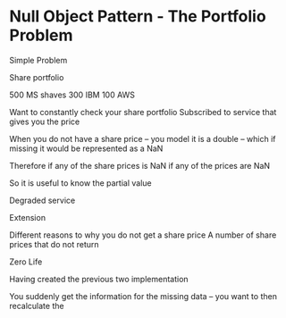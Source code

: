 # Null Object Pattern - The Portfolio Problem

Simple Problem

Share portfolio

500 MS shaves
300 IBM
100 AWS

Want to constantly check your share portfolio
Subscribed to service that gives you the price

When you do not have a share price – you model it is a double – which if missing it would be represented as a NaN

Therefore if any of the share prices is NaN if any of the prices are NaN

So it is useful to know the partial value

Degraded service

Extension

Different reasons to why you do not get a share price
A number of share prices that do not return

Zero Life

Having created the previous two implementation

You suddenly get the information for the missing data – you want to then recalculate the
